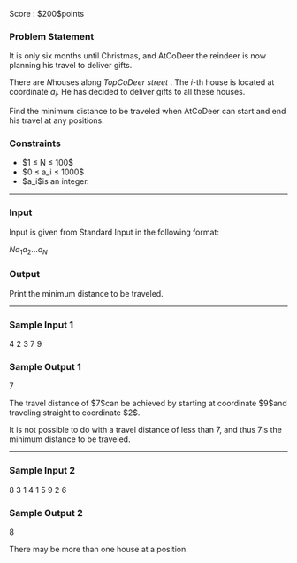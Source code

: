 
<div>

<meta>

</meta>

<span>

<span>

<p>
Score : $200$points
</p>

<div>

<section>

### **Problem Statement**

<p>
It is only six months until Christmas, and AtCoDeer the reindeer is now planning his travel to deliver gifts.

There are $N$houses along 
<em>
TopCoDeer street
</em>
. The $i$-th house is located at coordinate $a_i$. He has decided to deliver gifts to all these houses.

Find the minimum distance to be traveled when AtCoDeer can start and end his travel at any positions.  
</p>

</section>

</div>

<div>

<section>

### **Constraints**

<ul>

<li>
$1 ≤ N ≤ 100$
</li>

<li>
$0 ≤ a_i ≤ 1000$
</li>

<li>
$a_i$is an integer.
</li>

</ul>

</section>

</div>

---

<div>

<div>

<section>

### **Input**

<p>
Input is given from Standard Input in the following format:
</p>

<div>

$N$$a_1$$a_2$$...$$a_N$
</div>

</section>

</div>

<div>

<section>

### **Output**

<p>
Print the minimum distance to be traveled.  
</p>

</section>

</div>

</div>

---

<div>

<section>

### **Sample Input 1**

<div>

4
2 3 7 9

</div>

</section>

</div>

<div>

<section>

### **Sample Output 1**

<div>

7

</div>

<p>
The travel distance of $7$can be achieved by starting at coordinate $9$and traveling straight to coordinate $2$.

It is not possible to do with a travel distance of less than $7$, and thus $7$is the minimum distance to be traveled.  
</p>

</section>

</div>

---

<div>

<section>

### **Sample Input 2**

<div>

8
3 1 4 1 5 9 2 6

</div>

</section>

</div>

<div>

<section>

### **Sample Output 2**

<div>

8

</div>

<p>
There may be more than one house at a position.  
</p>

</section>

</div>

</span>

</span>

</div>
